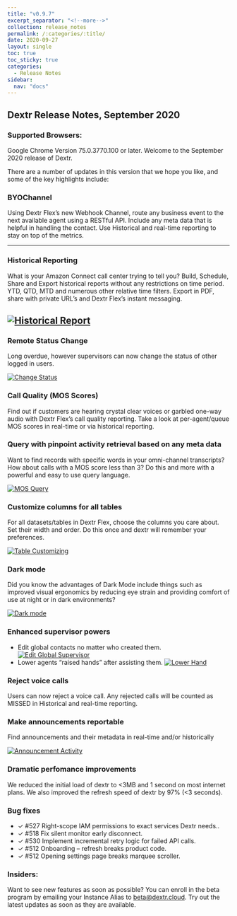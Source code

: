 ```yaml
---
title: "v0.9.7"
excerpt_separator: "<!--more-->"
collection: release_notes
permalink: /:categories/:title/
date: 2020-09-27
layout: single
toc: true
toc_sticky: true
categories:
  - Release Notes
sidebar:
  nav: "docs"
---
```


## Dextr Release Notes, September 2020

### Supported Browsers: 

Google Chrome Version 75.0.3770.100 or later. Welcome to the September 2020 release of Dextr. 

There are a number of updates in this version that we hope you like, and some of the key highlights include: 

### BYOChannel

Using Dextr Flex’s new Webhook Channel, route any business event to the next available agent using a RESTful API. Include any meta data that is helpful in handling the contact. Use Historical and real-time reporting to stay on top of the metrics.

----

### Historical Reporting

What is your Amazon Connect call center trying to tell you? Build, Schedule, Share and Export historical reports without any restrictions on time period. YTD, QTD, MTD and numerous other relative time filters. Export in PDF, share with private URL’s and Dextr Flex’s instant messaging.

[![Historical Report](/assets/images/historical-reports.jpg)](/assets/images/historical-reports.jpg)
----

### Remote Status Change

Long overdue, however supervisors can now change the status of other logged in users.

[![Change Status](/assets/images/change-status.jpg)](/assets/images/change-status.jpg)

### Call Quality (MOS Scores)

Find out if customers are hearing crystal clear voices or garbled one-way audio with Dextr Flex’s call quality reporting. Take
a look at per-agent/queue MOS scores in real-time or via historical reporting.

### Query with pinpoint activity retrieval based on any meta data

Want to find records with specific words in your omni-channel transcripts? How about calls with a MOS score less than 3? Do this and more with a powerful and easy to use query language.

[![MOS Query](/assets/images/mos-query.jpg)](/assets/images/mos-query.jpg)

### Customize columns for all tables

For all datasets/tables in Dextr Flex, choose the columns you care about. Set their width and order. Do this once
and dextr will remember your preferences.

[![Table Customizing](/assets/images/customize-table.jpg)](/assets/images/customize-table.jpg)

### Dark mode

Did you know the advantages of Dark Mode include things such as improved visual ergonomics by reducing eye strain and providing
comfort of use at night or in dark environments? 

[![Dark mode](/assets/images/dark-mode.jpg)](/assets/images/dark-mode.jpg)

### Enhanced supervisor powers

- Edit global contacts no matter who created them.
[![Edit Global Supervisor](/assets/images/edit-global-supervisor.jpg)](/assets/images/edit-global-supervisor.jpg)
- Lower agents “raised hands” after assisting them.
[![Lower Hand](/assets/images/lower-hand.jpg)](/assets/images/lower-hand.jpg)

### Reject voice calls

Users can now reject a voice call. Any rejected calls will be counted as MISSED in Historical and real-time reporting.

### Make announcements reportable 

Find announcements and their metadata in real-time and/or historically

[![Announcement Activity](/assets/images/announcement-activity.jpg)](/assets/images/announcement-activity.jpg)

### Dramatic perfomance improvements

We reduced the initial load of dextr to <3MB and 1 second on most internet plans. We also improved the refresh speed of dextr by 97% (<3 seconds).

### Bug fixes

- ✓ #527 Right-scope IAM permissions to exact services Dextr needs..
- ✓ #518 Fix silent monitor early disconnect.
- ✓ #530 Implement incremental retry logic for failed API calls.
- ✓ #512 Onboarding – refresh breaks product code.
- ✓ #512 Opening settings page breaks marquee scroller.

### Insiders: 

Want to see new features as soon as possible? You can enroll in the beta program by emailing your Instance Alias to beta@dextr.cloud.  Try out the latest updates as soon as they are available.  